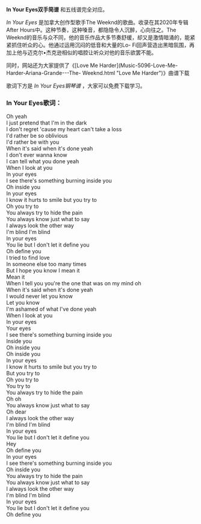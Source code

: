 

**In Your Eyes双手简谱** 和五线谱完全对应。

_In Your Eyes_ 是加拿大创作型歌手The Weeknd的歌曲。收录在其2020年专辑After
Hours中。这种节奏，这种嗓音，都隐隐令人沉醉，心向往之。The
Weeknd的音乐与众不同，他的音乐作品大多节奏舒缓，却又是激情暗涌的，能紧紧抓住听众的心。他通过运用沉闷的低音和大量的Lo-
Fi回声营造出黑暗氛围，再加上他与迈克尔•杰克逊相似的唱腔让听众对他的音乐欲罢不能。

同时，网站还为大家提供了《[Love Me Harder](Music-5096-Love-Me-Harder-Ariana-Grande---The-
Weeknd.html "Love Me Harder")》曲谱下载

歌词下方是 _In Your Eyes钢琴谱_ ，大家可以免费下载学习。

### In Your Eyes歌词：

Oh yeah  
I just pretend that I'm in the dark  
I don't regret 'cause my heart can't take a loss  
I'd rather be so oblivious  
I'd rather be with you  
When it's said when it's done yeah  
I don't ever wanna know  
I can tell what you done yeah  
When I look at you  
In your eyes  
I see there's something burning inside you  
Oh inside you  
In your eyes  
I know it hurts to smile but you try to  
Oh you try to  
You always try to hide the pain  
You always know just what to say  
I always look the other way  
I'm blind I'm blind  
In your eyes  
You lie but I don't let it define you  
Oh define you  
I tried to find love  
In someone else too many times  
But I hope you know I mean it  
Mean it  
When I tell you you're the one that was on my mind oh  
When it's said when it's done yeah  
I would never let you know  
Let you know  
I'm ashamed of what I've done yeah  
When I look at you  
In your eyes  
Your eyes  
I see there's something burning inside you  
Inside you  
Oh inside you  
Oh inside you  
In your eyes  
I know it hurts to smile but you try to  
But you try to  
Oh you try to  
You try to  
You always try to hide the pain  
Oh oh  
You always know just what to say  
Oh dear  
I always look the other way  
I'm blind I'm blind  
In your eyes  
You lie but I don't let it define you  
Hey  
Oh define you  
In your eyes  
I see there's something burning inside you  
Oh inside you  
You always try to hide the pain  
You always know just what to say  
I always look the other way  
I'm blind I'm blind  
In your eyes  
You lie but I don't let it define you  
Oh define you

